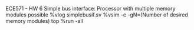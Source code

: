 ECE571 - HW 6 Simple bus interface: Processor with multiple memory modules possible 
%vlog simplebusif.sv 
%vsim -c -gN=(Number of desired memory modules) top 
%run -all

